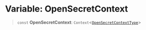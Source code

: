 # Variable: OpenSecretContext

> `const` **OpenSecretContext**: `Context`\<[`OpenSecretContextType`](../type-aliases/OpenSecretContextType.md)\>
